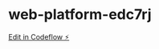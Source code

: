 # web-platform-edc7rj

[Edit in Codeflow ⚡️](https://stackblitz.com/~/github.com/mohammedrafeeqshariff/web-platform-edc7rj)